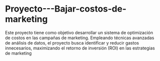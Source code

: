 # Proyecto---Bajar-costos-de-marketing
Este proyecto tiene como objetivo desarrollar un sistema de optimización de costos en las campañas de marketing. Empleando técnicas avanzadas de análisis de datos, el proyecto busca identificar y reducir gastos innecesarios, maximizando el retorno de inversión (ROI) en las estrategias de marketing
